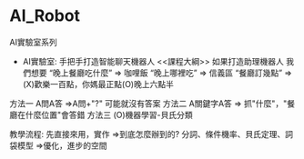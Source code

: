 # AI_Robot
AI實驗室系列

- AI實驗室: 手把手打造智能聊天機器人
<<課程大綱>>
如果打造助理機器人
我們想要
“晚上餐廳吃什麼” => 咖哩飯
“晚上哪裡吃” => 信義區
“餐廳訂幾點” => (X)歡樂一百點，你媽最正點(O)晚上六點半

方法一
A問A答 =>A問+"?" 可能就沒有答案
方法二
A關鍵字A答 => 抓"什麼"，"餐廳在什麼位置"會答錯
方法三
(O)機器學習-貝氏分類

教學流程:
先直接來用，實作
=>到底怎麼辦到的? 分詞、條件機率、貝氏定理、詞袋模型
=>優化，進步的空間
